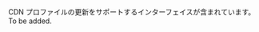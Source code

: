 <Namespace Name="Microsoft.Azure.Management.Cdn.Fluent.CdnProfile.Update">
  <Docs>
    <summary>CDN プロファイルの更新をサポートするインターフェイスが含まれています。</summary> 
    <remarks>To be added.</remarks>
  </Docs>
</Namespace>
